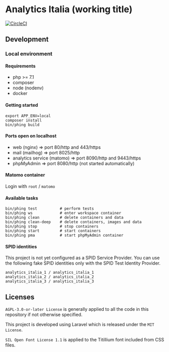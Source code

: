 # Analytics Italia (working title)

[![CircleCI](https://img.shields.io/circleci/project/github/teamdigitale/piwik-onboarding.svg?colorB=0066cc)](https://circleci.com/gh/teamdigitale/piwik-onboarding)

## Development

### Local environment

#### Requirements
- php >= 7.1
- composer
- node (nodenv)
- docker

#### Getting started
```
export APP_ENV=local
composer install
bin/phing build
```

#### Ports open on localhost
- web (nginx) => port 80/http and 443/https
- mail (mailhog) => port 8025/http
- analytics service (matomo) => port 8090/http and 9443/https
- phpMyAdmin => port 8080/http (not started automatically)

#### Matomo container
Login with `root` / `matomo`


#### Available tasks
```
bin/phing test          # perform tests
bin/phing ws            # enter workspace container
bin/phing clean         # delete containers and data
bin/phing clean-deep    # delete containers, images and data
bin/phing stop          # stop containers
bin/phing start         # start containers
bin/phing pma           # start phpMyAdmin container
```

#### SPID identities
This project is not yet configured as a SPID Service Provider.
You can use the following fake SPID identities only with the SPID Test Identity Provider.
```
analytics_italia_1 / analytics_italia_1
analytics_italia_2 / analytics_italia_2
analytics_italia_3 / analytics_italia_3
```

## Licenses

`AGPL-3.0-or-later License` is generally applied to all the code in this repository if not otherwise specified.

This project is developed using Laravel which is released under the `MIT License`.

`SIL Open Font License 1.1` is applied to the Titillium font included from CSS files.
